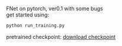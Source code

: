FNet on pytorch, ver0.1 with some bugs<br>
get started using:

```python
python run_training.py
```
pretrained checkpoint: [download checkpoint](https://cloud.tsinghua.edu.cn/d/63e2721029784e1c9bfc/)